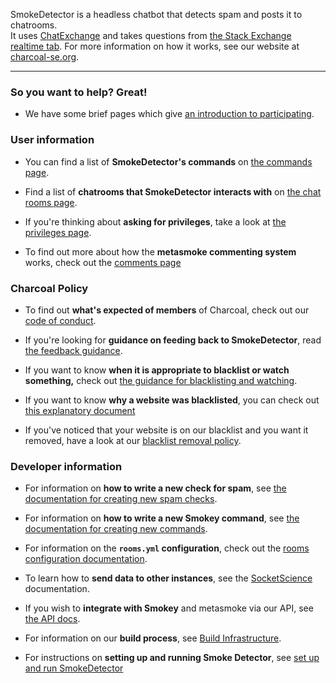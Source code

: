SmokeDetector is a headless chatbot that detects spam and posts it to chatrooms.  
It uses [ChatExchange](https://github.com/Manishearth/ChatExchange) and takes questions from [the Stack Exchange realtime tab](https://stackexchange.com/questions?tab=realtime). For more information on how it works, see our website at [charcoal-se.org](https://charcoal-se.org/).

***

### So you want to help? Great!
 - We have some brief pages which give [an introduction to participating](https://charcoal-se.org/training/).

### User information

 - You can find a list of **SmokeDetector's commands** on [the commands page](Commands).

 - Find a list of **chatrooms that SmokeDetector interacts with** on [the chat rooms page](Chat-Rooms).

 - If you're thinking about **asking for privileges**, take a look at [the privileges page](Privileges).

 - To find out more about how the **metasmoke commenting system** works, check out the [comments page](Comments)

### Charcoal Policy

 - To find out **what's expected of members** of Charcoal, check out our [code of conduct](Code-of-Conduct).

 - If you're looking for **guidance on feeding back to SmokeDetector**, read [the feedback guidance](Feedback-Guidance).

 - If you want to know **when it is appropriate to blacklist or watch something,** check out [the guidance for blacklisting and watching](Guidance-for-Blacklisting-and-Watching).

 - If you want to know **why a website was blacklisted**, you can check out [this explanatory document](https://charcoal-se.org/why-blacklisted)

 - If you've noticed that your website is on our blacklist and you want it removed, have a look at our [blacklist removal policy](Process-for-blacklist-removal).

### Developer information

 - For information on **how to write a new check for spam**, see [the documentation for creating new spam checks](Creating-new-spam-checks).

 - For information on **how to write a new Smokey command**, see [the documentation for creating new commands](Creating-new-commands).

 - For information on the **`rooms.yml` configuration**, check out the [rooms configuration documentation](Rooms-configuration).

 - To learn how to **send data to other instances**, see the [SocketScience](SocketScience) documentation.

 - If you wish to **integrate with Smokey** and metasmoke via our API, see [the API docs](https://charcoal-se.org/ms/API-Documentation).

 - For information on our **build process**, see [Build Infrastructure](Build-Infrastructure).

 - For instructions on **setting up and running Smoke Detector**, see [set up and run SmokeDetector](Set-Up-and-Run-SmokeDetector)